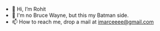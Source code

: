 - 👋 Hi, I’m Rohit
- 👀 I'm no Bruce Wayne, but this my Batman side.
- 📫 How to reach me, drop a mail at imarceeee@gmail.com


